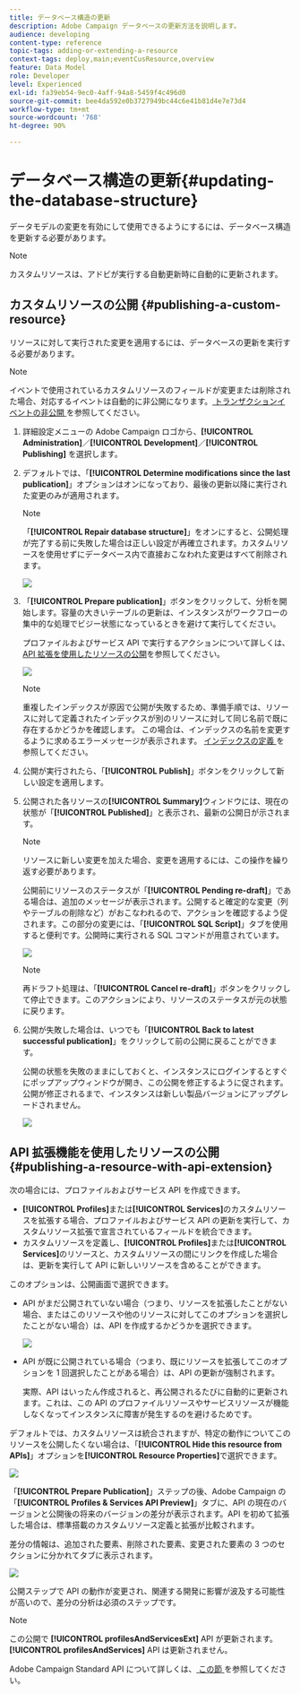 ```yaml
---
title: データベース構造の更新
description: Adobe Campaign データベースの更新方法を説明します。
audience: developing
content-type: reference
topic-tags: adding-or-extending-a-resource
context-tags: deploy,main;eventCusResource,overview
feature: Data Model
role: Developer
level: Experienced
exl-id: fa39eb54-9ec0-4aff-94a8-5459f4c496d0
source-git-commit: bee4da592e0b3727949bc44c6e41b81d4e7e73d4
workflow-type: tm+mt
source-wordcount: '768'
ht-degree: 90%

---
```


# データベース構造の更新{#updating-the-database-structure}

データモデルの変更を有効にして使用できるようにするには、データベース構造を更新する必要があります。

>[!NOTE]
>
>カスタムリソースは、アドビが実行する自動更新時に自動的に更新されます。

## カスタムリソースの公開 {#publishing-a-custom-resource}

リソースに対して実行された変更を適用するには、データベースの更新を実行する必要があります。

>[!NOTE]
>
>イベントで使用されているカスタムリソースのフィールドが変更または削除された場合、対応するイベントは自動的に非公開になります。[ トランザクションイベントの非公開 ](../../channels/using/publishing-transactional-event.md#unpublishing-an-event) を参照してください。

1. 詳細設定メニューの Adobe Campaign ロゴから、**[!UICONTROL Administration]**／**[!UICONTROL Development]**／**[!UICONTROL Publishing]** を選択します。
1. デフォルトでは、「**[!UICONTROL Determine modifications since the last publication]**」オプションはオンになっており、最後の更新以降に実行された変更のみが適用されます。

   >[!NOTE]
   >
   >「**[!UICONTROL Repair database structure]**」をオンにすると、公開処理が完了する前に失敗した場合は正しい設定が再確立されます。カスタムリソースを使用せずにデータベース内で直接おこなわれた変更はすべて削除されます。

   ![](assets/schema_extension_12.png)

1. 「**[!UICONTROL Prepare publication]**」ボタンをクリックして、分析を開始します。容量の大きいテーブルの更新は、インスタンスがワークフローの集中的な処理でビジー状態になっているときを避けて実行してください。

   プロファイルおよびサービス API で実行するアクションについて詳しくは、[API 拡張を使用したリソースの公開](#publishing-a-resource-with-api-extension)を参照してください。

   ![](assets/schema_extension_13.png)

   >[!NOTE]
   >
   >重複したインデックスが原因で公開が失敗するため、準備手順では、リソースに対して定義されたインデックスが別のリソースに対して同じ名前で既に存在するかどうかを確認します。 この場合は、インデックスの名前を変更するように求めるエラーメッセージが表示されます。 [ インデックスの定義 ](configuring-the-resource-s-data-structure.md#defining-indexes) を参照してください。

1. 公開が実行されたら、「**[!UICONTROL Publish]**」ボタンをクリックして新しい設定を適用します。
1. 公開された各リソースの&#x200B;**[!UICONTROL Summary]**&#x200B;ウィンドウには、現在の状態が「**[!UICONTROL Published]**」と表示され、最新の公開日が示されます。

   >[!NOTE]
   >
   >リソースに新しい変更を加えた場合、変更を適用するには、この操作を繰り返す必要があります。

   公開前にリソースのステータスが「**[!UICONTROL Pending re-draft]**」である場合は、追加のメッセージが表示されます。公開すると確定的な変更（列やテーブルの削除など）がおこなわれるので、アクションを確認するよう促されます。この部分の変更には、「**[!UICONTROL SQL Script]**」タブを使用すると便利です。公開時に実行される SQL コマンドが用意されています。

   ![](assets/schema_extension_scriptsql.png)

   >[!NOTE]
   >
   >再ドラフト処理は、「**[!UICONTROL Cancel re-draft]**」ボタンをクリックして停止できます。このアクションにより、リソースのステータスが元の状態に戻ります。

1. 公開が失敗した場合は、いつでも「**[!UICONTROL Back to latest successful publication]**」をクリックして前の公開に戻ることができます。

   公開の状態を失敗のままにしておくと、インスタンスにログインするとすぐにポップアップウィンドウが開き、この公開を修正するように促されます。公開が修正されるまで、インスタンスは新しい製品バージョンにアップグレードされません。

   ![](assets/schema_extension_31.png)

## API 拡張機能を使用したリソースの公開 {#publishing-a-resource-with-api-extension}

次の場合には、プロファイルおよびサービス API を作成できます。

* **[!UICONTROL Profiles]**&#x200B;または&#x200B;**[!UICONTROL Services]**&#x200B;のカスタムリソースを拡張する場合、プロファイルおよびサービス API の更新を実行して、カスタムリソース拡張で宣言されているフィールドを統合できます。
* カスタムリソースを定義し、**[!UICONTROL Profiles]**&#x200B;または&#x200B;**[!UICONTROL Services]**&#x200B;のリソースと、カスタムリソースの間にリンクを作成した場合は、更新を実行して API に新しいリソースを含めることができます。

このオプションは、公開画面で選択できます。

* API がまだ公開されていない場合（つまり、リソースを拡張したことがない場合、またはこのリソースや他のリソースに対してこのオプションを選択したことがない場合）は、API を作成するかどうかを選択できます。

  ![](assets/create-profile-and-services-api.png)

* API が既に公開されている場合（つまり、既にリソースを拡張してこのオプションを 1 回選択したことがある場合）は、API の更新が強制されます。

  実際、API はいったん作成されると、再公開されるたびに自動的に更新されます。これは、この API のプロファイルリソースやサービスリソースが機能しなくなってインスタンスに障害が発生するのを避けるためです。

デフォルトでは、カスタムリソースは統合されますが、特定の動作についてこのリソースを公開したくない場合は、「**[!UICONTROL Hide this resource from APIs]**」オプションを&#x200B;**[!UICONTROL Resource Properties]**&#x200B;で選択できます。

![](assets/removefromextoption.png)

「**[!UICONTROL Prepare Publication]**」ステップの後、Adobe Campaign の「**[!UICONTROL Profiles & Services API Preview]**」タブに、API の現在のバージョンと公開後の将来のバージョンの差分が表示されます。API を初めて拡張した場合は、標準搭載のカスタムリソース定義と拡張が比較されます。

差分の情報は、追加された要素、削除された要素、変更された要素の 3 つのセクションに分かれてタブに表示されます。

![](assets/extendpandsapi_diff.png)

公開ステップで API の動作が変更され、関連する開発に影響が波及する可能性が高いので、差分の分析は必須のステップです。

>[!NOTE]
>
>この公開で **[!UICONTROL profilesAndServicesExt]** API が更新されます。**[!UICONTROL profilesAndServices]** API は更新されません。

Adobe Campaign Standard API について詳しくは、[ この節 ](../../api/using/get-started-apis.md) を参照してください。

